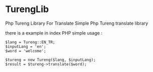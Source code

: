 # TurengLib
Php Tureng Library For Translate
Simple Php Tureng translate library

there is a example in index PHP
simple usage :

```
$lang = Tureng::EN_TR;
$inputLang = 'en';
$word = 'welcome';

$tureng = new Tureng($lang, $inputLang);
$result = $tureng->translate($word);

```
